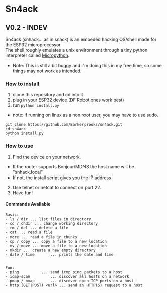 # Sn4ack

## V0.2 - INDEV
Sn4ack (snhack... as in snack) is an embeded hacking OS/shell made for the ESP32 microprocessor.\
The shell roughly emulates a unix environment through a tiny python interpreter called [Micropython](https://micropython.org).
- Note: This is still a bit buggy and I'm doing this in my free time, so some things may not work as intended.

### How to install
1. clone this repository and cd into it
2. plug in your ESP32 device (DF Robot ones work best)
3. run ```python install.py```
 - note: if running on linux as a non root user, you may have to use sudo.
```
git clone https://github.com/Barkerprooks/sn4ack.git
cd sn4ack
python install.py
```
### How to use
1. Find the device on your network.
 - If the router supports Bonjour/MDNS the host name will be "snhack.local"
 - If not, the install script gives you the IP address
2. Use telnet or netcat to connect on port 22.
3. Have fun!

#### Commands Available
```
Basic:
- ls / dir ... list files in directory
- cd / chdir ... change working directory
- rm / del ... delete a file
- cat ... read a file
- more ... read a file in chunks
- cp / copy ... copy a file to a new location
- mv / move ... move a file to a new location
- mkdir	... create a new empty directory
- date / time		... prints the date and time


Fun:
- ping 			... send icmp ping packets to a host
- icmp-scan 		... discover all hosts on a network
- pmap / nmap		... discover open TCP ports on a host
- http (GET|POST) <url> ... send an HTTP(S) request to a host
```
